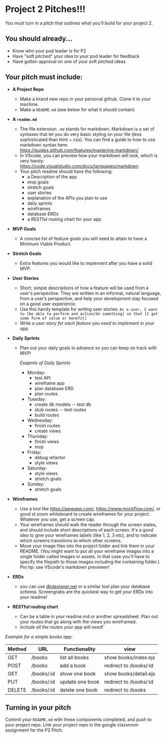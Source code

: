 # Project 2 Pitches!!!
You must turn in a pitch that outlines what you'll build for your project 2. 

## You should already...
- Know who your pod leader is for P2
- Have "soft pitched" your idea to your pod leader for feedback
- Have gotten approval on one of your soft pitched ideas

## Your pitch must include:
* **A Project Repo**
  - Make a brand new repo in your personal github. Clone it to your machine.
  - Make a `README.md` (see below for what it should contain)
* **A `readme.md`**
  - The file extension `.md` stands for markdown. Markdown is a set of syntaxes that let you do very basic styling on your file (less sophisticated than html + css). You can find a guide to how to use markdown syntax here: https://guides.github.com/features/mastering-markdown/
  - In VScode, you can preview how your markdown will look, which is very handy: https://code.visualstudio.com/docs/languages/markdown
  - Your pitch readme should have the following:
    - a Description of the app
    - mvp goals
    - stretch goals
    - user stories 
    - explanation of the APIs you plan to use 
    - daily sprints
    - wireframes
    - database ERDs
    - a RESTful routing chart for your app

* **MVP Goals** 
  * A concise list of feature goals you will need to attain to have a Minimum Viable Product.

* **Stretch Goals**  
  * Extra features you would like to implement after you have a solid MVP.

* **User Stories**
  * Short, simple descriptions of how a feature will be used from a user's perspective. They are written in an informal, natural language, from a user’s perspective, and help your development stay focused on a good user experience. 
  * Use this handy template for writing user stories: `As a user, I want to [be able to perform and action/do something] so that [I get some form of value or benefit]`
  *  _Write a user story for each feature you need to implement in your app._
  
* **Daily Sprints** 
  * Plan out your daily goals in advance so you can keep on track with MVP!

    *Exapmle of Daily Sprints*
    - Monday:
      * test API
      * wireframe app
      * plan database ERD
      * plan routes
    - Tuesday:
      * create db models -- test db
      * stub routes -- test routes
      * build routes
    - Wednesday:
      * finish routes
      * create views
    - Thursday:
      * finish views
      * mvp
    - Friday:
      * debug refactor
      * style views
    - Saturday:
      * style views
      * stretch goals
    - Sunday:
      * stretch goals

* **Wireframes**
  - Use a tool like https://awwapp.com/, https://www.mockflow.com/, or good ol zoom whiteboard to create wireframes for your project. Whatever you use, get a screen cap.
  - Your wireframes should walk the reader through the screen states, and should include short descriptions of each screen. It's a good idea to give your wireframes labels (like 1, 2, 3 etc), and to indicate which screens transitions to which other screens.
  - Move your image files into the project folder and link them in your README. (You might want to put all your wireframe images into a single folder called images or assets. In that case you'll have to specify the filepath to those images including the containing folder.) Pro tip: use VScode's markdown previewer!

* **ERDs**
  - you can use [dbdesigner.net](https://app.dbdesigner.net/) or a similar tool plan your database schema. Screengrabs are the quickest way to get your ERDs into your readme!

* **RESTful routing chart** 
  * Can be a table in your readme.md or another spreadsheet. Plan out your routes that go along with the views you wireframed. 
  * _include all the routes your app will need!_

*Example for a simple books app:*

| Method | URL | Functionality | view |
|--------|-----|---------------|------|
| GET  | /books | list all books | show books/index.ejs
| POST | /books | add a book | redirect to /books/:id
| GET  | /books/:id | show one book |  show books/detail.ejs
| PUT  | /books/:id | update one book | redirect to /books/:id
| DELETE | /books/:id | delete one book | redirect to /books




## Turning in your pitch
Commit your `README.md` with these components completed, and push to your project repo. Link your project repo in the google classroom assignment for the P2 Pitch.
